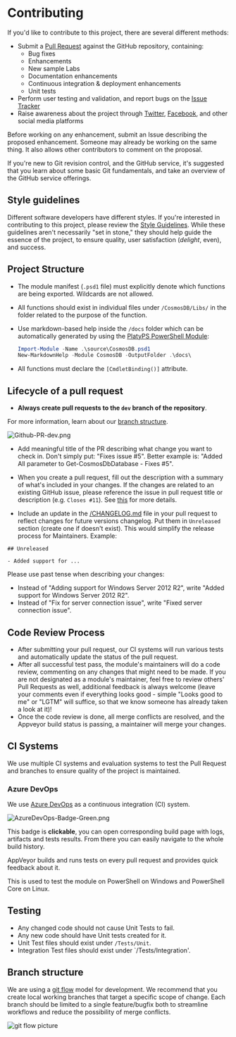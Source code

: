 # Contributing

If you'd like to contribute to this project, there are several different methods:

- Submit a [Pull Request](https://www.github.com/PlagueHO/CosmosDB/pulls) against
  the GitHub repository, containing:
  - Bug fixes
  - Enhancements
  - New sample Labs
  - Documentation enhancements
  - Continuous integration & deployment enhancements
  - Unit tests
- Perform user testing and validation, and report bugs on the [Issue Tracker](https://www.github.com/PlagueHO/CosmosDB/issues)
- Raise awareness about the project through [Twitter](https://twitter.com/#PowerShell),
  [Facebook](https://facebook.com), and other social media platforms

Before working on any enhancement, submit an Issue describing the proposed
enhancement. Someone may already be working on the same thing. It also allows
other contributors to comment on the proposal.

If you're new to Git revision control, and the GitHub service, it's suggested
that you learn about some basic Git fundamentals, and take an overview of the
GitHub service offerings.

## Style guidelines

Different software developers have different styles. If you're interested in
contributing to this project, please review the [Style Guidelines](/STYLEGUIDELINES.md).
While these guidelines aren't necessarily "set in stone," they should help guide
the essence of the project, to ensure quality, user satisfaction (*delight*, even),
and success.

## Project Structure

- The module manifest (`.psd1` file) must explicitly denote which functions are
  being exported. Wildcards are not allowed.
- All functions should exist in individual files under `/CosmosDB/Libs/` in the
  folder related to the purpose of the function.
- Use markdown-based help inside the `/docs` folder which can be automatically generated
  by using the [PlatyPS PowerShell Module](https://github.com/PowerShell/platyPS):

  ```powershell
  Import-Module -Name .\source\CosmosDB.psd1
  New-MarkdownHelp -Module CosmosDB -OutputFolder .\docs\
  ```

- All functions must declare the `[CmdletBinding()]` attribute.

## Lifecycle of a pull request

- **Always create pull requests to the `dev` branch of the repository**.

For more information, learn about our [branch structure](#branch-structure).

![Github-PR-dev.png](Images/Github-PR-dev.png)

- Add meaningful title of the PR describing what change you want to check in.
  Don't simply put: "Fixes issue #5".
  Better example is: "Added All parameter to Get-CosmosDbDatabase - Fixes #5".

- When you create a pull request, fill out the description with a summary of what's
  included in your changes.
  If the changes are related to an existing GitHub issue, please reference the
  issue in pull request title or description (e.g. ```Closes #11```). See
  [this](https://help.github.com/articles/closing-issues-via-commit-messages/)
  for more details.

- Include an update in the [/CHANGELOG.md](/CHANGELOG.md) file in your pull request
  to reflect changes for future versions changelog. Put them in `Unreleased` section
  (create one if doesn't exist). This would simplify the release process for
  Maintainers. Example:

```text
## Unreleased

- Added support for ...
```

Please use past tense when describing your changes:

- Instead of "Adding support for Windows Server 2012 R2", write "Added support for
  Windows Server 2012 R2".
- Instead of "Fix for server connection issue", write "Fixed server connection issue".

## Code Review Process

- After submitting your pull request, our CI systems will run various tests
  and automatically update the status of the pull request.
- After all successful test pass, the module's maintainers will do a code review,
  commenting on any changes that might need to be made. If you are not designated
  as a module's maintainer, feel free to review others' Pull Requests as well,
  additional feedback is always welcome (leave your comments even if everything looks
  good - simple "Looks good to me" or "LGTM" will suffice, so that we know someone
  has already taken a look at it)!
- Once the code review is done, all merge conflicts are resolved, and the Appveyor
  build status is passing, a maintainer will merge your changes.

## CI Systems

We use multiple CI systems and evaluation systems to test the Pull Request and
branches to ensure quality of the project is maintained.

### Azure DevOps

We use [Azure DevOps](http://dev.azure.com/) as a continuous integration (CI) system.

![AzureDevOps-Badge-Green.png](Images/AzureDevOps-Badge-Green.png)

This badge is **clickable**, you can open corresponding build page with logs, artifacts
and tests results.
From there you can easily navigate to the whole build history.

AppVeyor builds and runs tests on every pull request and provides quick feedback
about it.

This is used to test the module on PowerShell on Windows and PowerShell Core on Linux.

## Testing

- Any changed code should not cause Unit Tests to fail.
- Any new code should have Unit tests created for it.
- Unit Test files should exist under `/Tests/Unit`.
- Integration Test files should exist under `/Tests/Integration'.

## Branch structure

We are using a [git flow](http://nvie.com/posts/a-successful-git-branching-model/)
model for development.
We recommend that you create local working branches that target a specific scope
of change.
Each branch should be limited to a single feature/bugfix both to streamline workflows
and reduce the possibility of merge conflicts.

![git flow picture](http://nvie.com/img/git-model@2x.png)
